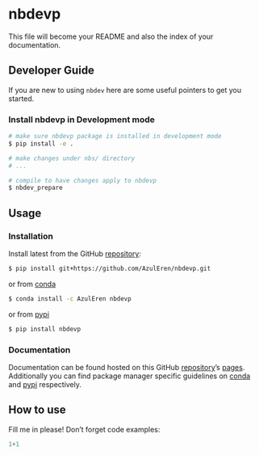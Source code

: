 # nbdevp


<!-- WARNING: THIS FILE WAS AUTOGENERATED! DO NOT EDIT! -->

This file will become your README and also the index of your
documentation.

## Developer Guide

If you are new to using `nbdev` here are some useful pointers to get you
started.

### Install nbdevp in Development mode

``` sh
# make sure nbdevp package is installed in development mode
$ pip install -e .

# make changes under nbs/ directory
# ...

# compile to have changes apply to nbdevp
$ nbdev_prepare
```

## Usage

### Installation

Install latest from the GitHub
[repository](https://github.com/AzulEren/nbdevp):

``` sh
$ pip install git+https://github.com/AzulEren/nbdevp.git
```

or from [conda](https://anaconda.org/AzulEren/nbdevp)

``` sh
$ conda install -c AzulEren nbdevp
```

or from [pypi](https://pypi.org/project/nbdevp/)

``` sh
$ pip install nbdevp
```

### Documentation

Documentation can be found hosted on this GitHub
[repository](https://github.com/AzulEren/nbdevp)’s
[pages](https://AzulEren.github.io/nbdevp/). Additionally you can find
package manager specific guidelines on
[conda](https://anaconda.org/AzulEren/nbdevp) and
[pypi](https://pypi.org/project/nbdevp/) respectively.

## How to use

Fill me in please! Don’t forget code examples:

``` python
1+1
```
